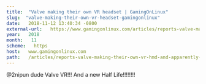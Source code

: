 ```yaml
---
title:  "Valve making their own VR headset | GamingOnLinux" 
slug:  "valve-making-their-own-vr-headset-gamingonlinux" 
date:   2018-11-12 13:40:34 -0800 
external-url:   https://www.gamingonlinux.com/articles/reports-valve-making-their-own-vr-hmd-and-apparently-a-new-vr-half-life.12943 
year:   2018 
month:   11 
scheme:   https 
host:   www.gamingonlinux.com 
path:   /articles/reports-valve-making-their-own-vr-hmd-and-apparently-a-new-vr-half-life.12943 
---
```


@2nipun dude Valve VR!!! And a new Half Life!!!!!!!!